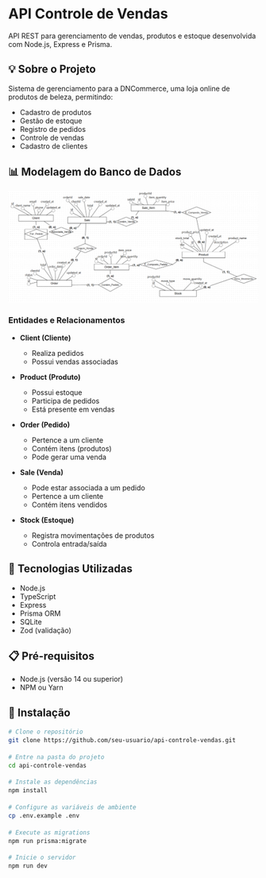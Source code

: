 # API Controle de Vendas

API REST para gerenciamento de vendas, produtos e estoque desenvolvida com Node.js, Express e Prisma.

## 💡 Sobre o Projeto

Sistema de gerenciamento para a DNCommerce, uma loja online de produtos de beleza, permitindo:

- Cadastro de produtos
- Gestão de estoque
- Registro de pedidos
- Controle de vendas
- Cadastro de clientes

## 📊 Modelagem do Banco de Dados

![Diagrama ER](./docs/database-diagram.png)

### Entidades e Relacionamentos

- **Client (Cliente)**
  - Realiza pedidos
  - Possui vendas associadas
- **Product (Produto)**
  - Possui estoque
  - Participa de pedidos
  - Está presente em vendas

- **Order (Pedido)**
  - Pertence a um cliente
  - Contém itens (produtos)
  - Pode gerar uma venda

- **Sale (Venda)**
  - Pode estar associada a um pedido
  - Pertence a um cliente
  - Contém itens vendidos

- **Stock (Estoque)**
  - Registra movimentações de produtos
  - Controla entrada/saída

## 🚀 Tecnologias Utilizadas

- Node.js
- TypeScript
- Express
- Prisma ORM
- SQLite
- Zod (validação)

## 📋 Pré-requisitos

- Node.js (versão 14 ou superior)
- NPM ou Yarn

## 🔧 Instalação

```bash
# Clone o repositório
git clone https://github.com/seu-usuario/api-controle-vendas.git

# Entre na pasta do projeto
cd api-controle-vendas

# Instale as dependências
npm install

# Configure as variáveis de ambiente
cp .env.example .env

# Execute as migrations
npm run prisma:migrate

# Inicie o servidor
npm run dev
```
